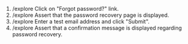 1. /explore Click on "Forgot password?" link.
2. /explore Assert that the password recovery page is displayed.
3. /explore Enter a test email address and click "Submit".
4. /explore Assert that a confirmation message is displayed regarding password recovery.